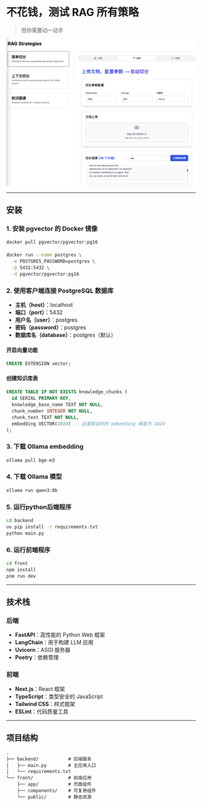 # 不花钱，测试 RAG 所有策略

> 但你需要动一动手


![项目展示](./front/public/showcase.png)

---

## 安装

### 1. 安装 pgvector 的 Docker 镜像

```bash
docker pull pgvector/pgvector:pg16

docker run --name postgres \
  -e POSTGRES_PASSWORD=postgres \
  -p 5432:5432 \
  -d pgvector/pgvector:pg16
```

### 2. 使用客户端连接 PostgreSQL 数据库

- **主机（host）**：localhost
- **端口（port）**：5432
- **用户名（user）**：postgres
- **密码（password）**：postgres
- **数据库名（database）**：postgres（默认）

#### 开启向量功能

```sql
CREATE EXTENSION vector;
```

#### 创建知识库表

```sql
CREATE TABLE IF NOT EXISTS knowledge_chunks (
  id SERIAL PRIMARY KEY,
  knowledge_base_name TEXT NOT NULL,
  chunk_number INTEGER NOT NULL,
  chunk_text TEXT NOT NULL,
  embedding VECTOR(1024) -- 这里假设你的 embedding 维度为 1024
);
```

### 3. 下载 Ollama embedding

```bash
ollama pull bge-m3
```

### 4. 下载 Ollama 模型

```bash
ollama run qwen3:8b
```

### 5. 运行python后端程序

```bash
cd backend
uv pip install -r requirements.txt
python main.py
```

### 6. 运行前端程序

```bash
cd front
npm install
pnm run dev
```

---

## 技术栈

### 后端

- **FastAPI**：高性能的 Python Web 框架
- **LangChain**：用于构建 LLM 应用
- **Uvicorn**：ASGI 服务器
- **Poetry**：依赖管理

### 前端

- **Next.js**：React 框架
- **TypeScript**：类型安全的 JavaScript
- **Tailwind CSS**：样式框架
- **ESLint**：代码质量工具

---

## 项目结构

```text
.
├── backend/           # 后端服务
│   ├── main.py        # 主应用入口
│   └── requirements.txt
└── front/             # 前端应用
    ├── app/           # 页面组件
    ├── components/    # 可复用组件
    └── public/        # 静态资源
```
